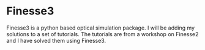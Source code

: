 # Finesse3
Finesse3 is a python based optical simulation package.
I will be adding my solutions to a set of tutorials. The tutorials are from a workshop on Finesse2 and I have solved them using Finesse3.
